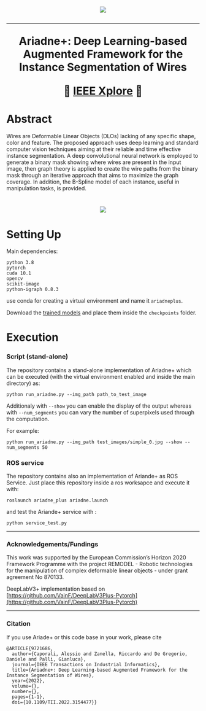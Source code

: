 <h1 align="center"><img src="figures/ariadne_logo.png"</h1>

----

<div align="center">
<p> Ariadne+: Deep Learning-based Augmented Framework for the Instance Segmentation of Wires </p>
</div>
  
 :page_with_curl:  [IEEE Xplore](https://ieeexplore.ieee.org/document/9721686)  :page_with_curl:	


# Abstract

Wires are Deformable Linear Objects (DLOs) lacking of any specific shape, color and feature. 
The proposed approach uses deep learning and standard computer vision techniques aiming at their reliable and time effective instance segmentation. 
A deep convolutional neural network is employed to generate a binary mask showing where wires are present in the input image, then graph theory is applied to create the wire paths from the binary mask through an iterative approach that aims to maximize the graph coverage. In addition, the B-Spline model of each instance, useful in manipulation tasks, is provided. 
<h1 align="center"><img src="figures/ariadne_schema.png"</h1>


# Setting Up

Main dependencies:
```
python 3.8
pytorch
cuda 10.1
opencv
scikit-image
python-igraph 0.8.3
```

use conda for creating a virtual environment and name it ```ariadneplus```.

Download the [trained models](https://drive.google.com/file/d/1rwyuUeltodsZjm53q6_46a8T-dRh1pnw/view?usp=sharing) and place them inside the ```checkpoints``` folder.


# Execution

### Script (stand-alone)
The repository contains a stand-alone implementation of Ariadne+ which can be executed (with the virtual environment enabled and inside the main directory) as:
```
python run_ariadne.py --img_path path_to_test_image
```
Additionaly with ```--show``` you can enable the display of the output whereas with ```--num_segments``` you can vary the number of superpixels used through the computation.

For example:
```
python run_ariadne.py --img_path test_images/simple_0.jpg --show --num_segments 50
```

### ROS service
The repository contains also an implementation of Ariande+ as ROS Service. Just place this repository inside a ros worksapce and execute it with:
```
roslaunch ariadne_plus ariadne.launch
```


and test the Ariande+ service with :
```
python service_test.py
```



---
### Acknowledgements/Fundings
This work was supported by the European Commission’s Horizon 2020 Framework
Programme with the project REMODEL - Robotic technologies for the manipulation of complex deformable linear objects - under grant agreement No 870133.
  
  
DeepLabV3+ implementation based on [https://github.com/VainF/DeepLabV3Plus-Pytorch](https://github.com/VainF/DeepLabV3Plus-Pytorch)

---
### Citation
If you use Ariade+ or this code base in your work, please cite
  
```
@ARTICLE{9721686,
  author={Caporali, Alessio and Zanella, Riccardo and De Gregorio, Daniele and Palli, Gianluca},
  journal={IEEE Transactions on Industrial Informatics}, 
  title={Ariadne+: Deep Learning-based Augmented Framework for the Instance Segmentation of Wires}, 
  year={2022},
  volume={},
  number={},
  pages={1-1},
  doi={10.1109/TII.2022.3154477}}
```





